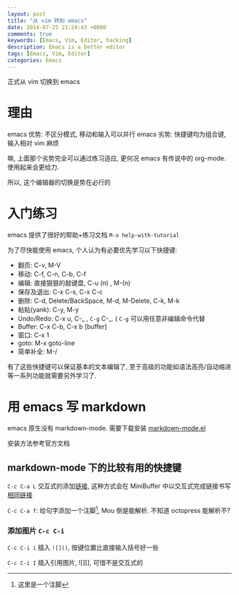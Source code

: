 ```yaml
---
layout: post
title: "从 vim 转到 emacs"
date: 2014-07-25 21:24:43 +0800
comments: true
keywords: [Emacs, Vim, Editor, hacking]
description: Emacs is a better editor
tags: [Emacs, Vim, Editor]
categories: Emacs
---
```




正式从 vim 切换到 emacs

<!--more-->

# 理由
emacs 优势: 不区分模式, 移动和输入可以并行
emacs 劣势: 快捷键均为组合键, 输入相对 vim 麻烦

嘛, 上面那个劣势完全可以通过练习适应, 更何况 emacs 有传说中的 org-mode. 使用起来会更给力.

所以, 这个编辑器的切换是势在必行的

# 入门练习
emacs 提供了很好的帮助+练习文档 `M-x help-with-tutorial`

为了尽快能使用 emacs, 个人认为有必要优先学习以下快捷键:

* 翻页: C-v, M-V
* 移动: C-f, C-n, C-b, C-f
* 编辑: 直接狠狠的敲键盘, C-u (n) , M-(n)
* 保存及退出: C-x C-s, C-x C-c
* 删除: C-d, Delete/BackSpace, M-d, M-Delete, C-k, M-k
* 粘贴(yank): C-y, M-y
* Undo/Redo: C-x u, C-\_ , `C-g` C-\_. ( `C-g` 可以用任意非编辑命令代替
* Buffer: C-x C-b, C-x b [buffer]
* 窗口: C-x 1
* goto: M-x goto-line
* 简单补全: M-/

有了这些快捷键可以保证基本的文本编辑了, 至于高级的功能如语法高亮/自动缩进等一系列功能就需要另外学习了.

# 用 emacs 写 markdown

emacs 原生没有 markdown-mode. 需要下载安装
[markdown-mode.el](http://jblevins.org/projects/markdown-mode/)

安装方法参考官方文档

## markdown-mode 下的比较有用的快捷键


`C-c C-a L` 交互式的添加[链接][1], 这种方式会在 MiniBuffer 中以交互式完成链接书写 [相同链接][1]


`C-c C-a f`: 给句字添加一个注脚[^1],  Mou 倒是能解析. 不知道 octopress 能解析不?


### 添加图片 `C-c C-i`

`C-c C-i i` 插入 `![]()`, 按键位置比直接输入括号好一些

`C-c C-i I` 插入引用图片, ![][], 可惜不是交互式的



[1]: http://ralph-wang.github.io/ "This Blog"
[^1]: 这里是一个注脚
